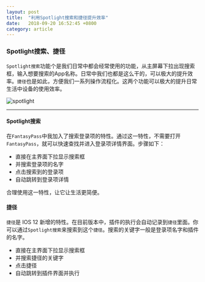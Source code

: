 ```yaml
---
layout: post
title:  "利用Spotlight搜索和捷径提升效率"
date:   2018-09-20 16:52:45 +0800
category: article 
---
```


### Spotlight搜索、捷径

`Spotlight搜索`功能个是我们日常中都会经常使用的功能，从主屏幕下拉出现搜索框，输入想要搜索的App名称。日常中我们也都是这么干的，可以极大的提升效率。`捷径`也是如此，方便我们一系列操作流程化。这两个功能可以极大的提升日常生活中设备的使用效率。

<!--more-->

![spotlight](/asset/images/spotlight.png)

---

#### Spotlight搜索

在`FantasyPass`中我加入了搜索登录项的特性。通过这一特性，不需要打开`FantasyPass`，就可以快速查找并进入登录项详情界面。步骤如下：

* 直接在主界面下拉显示搜索框
* 并搜索登录项的名字
* 点击搜索到的登录项
* 自动跳转到登录项详情

合理使用这一特性，让它让生活更简便。



#### 捷径

`捷径`是 IOS 12 新增的特性。在目前版本中，插件的执行会自动记录到`捷径`里面。你可以通过`Spotlight搜索`来搜索到这个`捷径`。搜索的关键字一般是登录项名字和插件的名字。

* 直接在主界面下拉显示搜索框
* 并搜索捷径的关键字
* 点击捷径
* 自动跳转到插件界面并执行



